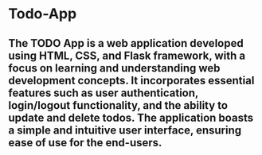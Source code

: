# Todo-App
## The TODO App is a web application developed using HTML, CSS, and Flask framework, with a focus on learning and understanding web development concepts. It incorporates essential features such as user authentication, login/logout functionality, and the ability to update and delete todos. The application boasts a simple and intuitive user interface, ensuring ease of use for the end-users.

